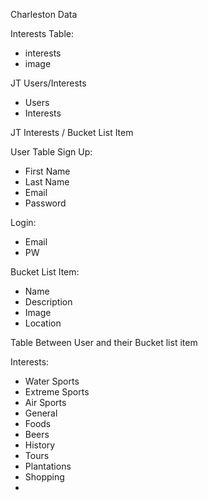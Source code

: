 Charleston Data

Interests Table:
- interests
- image

JT Users/Interests
- Users
- Interests

JT Interests / Bucket List Item

User Table Sign Up:
- First Name
- Last Name
- Email
- Password

Login:
- Email
- PW

Bucket List Item:
- Name
- Description
- Image
- Location

Table Between User and their Bucket list item


Interests:
- Water Sports
- Extreme Sports
- Air Sports
- General
- Foods
- Beers
- History
- Tours
- Plantations
- Shopping
- 

